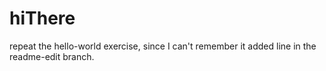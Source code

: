# hiThere
repeat the hello-world exercise, since I can't remember it
added line in the readme-edit branch.
